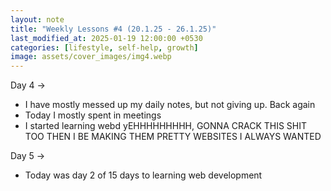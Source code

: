 ```yaml
---
layout: note
title: "Weekly Lessons #4 (20.1.25 - 26.1.25)"
last_modified_at: 2025-01-19 12:00:00 +0530
categories: [lifestyle, self-help, growth]
image: assets/cover_images/img4.webp
---
```


Day 4 -> 

- I have mostly messed up my daily notes, but not giving up. Back again 
- Today I mostly spent in meetings
- I started learning webd yEHHHHHHHHH, GONNA CRACK THIS SHIT TOO THEN I BE MAKING THEM PRETTY WEBSITES I ALWAYS WANTED 

Day 5 ->

- Today was day 2 of 15 days to learning web development
